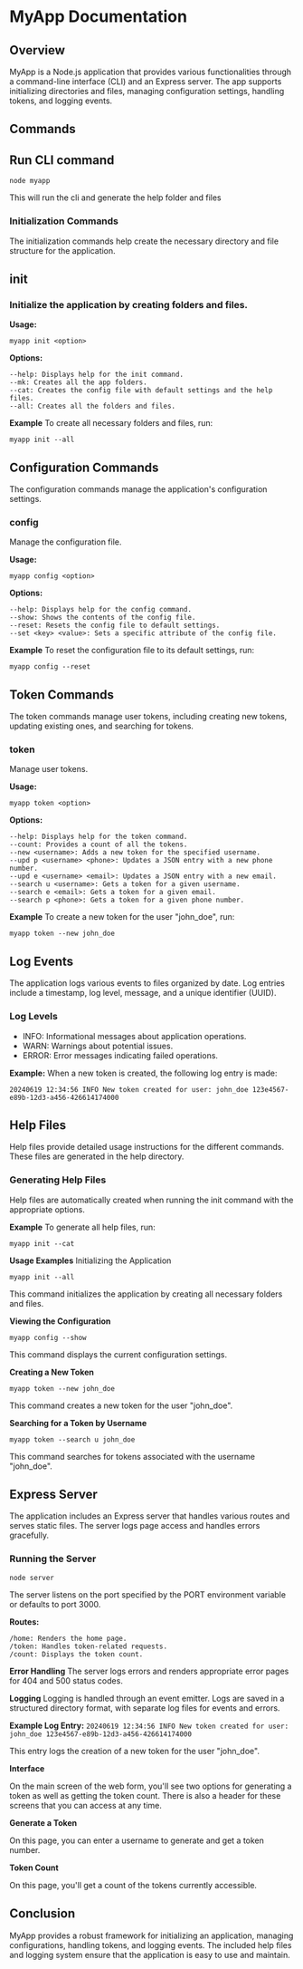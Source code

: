 # MyApp Documentation

## Overview

MyApp is a Node.js application that provides various functionalities through a command-line interface (CLI) and an Express server. The app supports initializing directories and files, managing configuration settings, handling tokens, and logging events.

## Commands

## Run CLI command

`node myapp`

This will run the cli and generate the help folder and files

### Initialization Commands

The initialization commands help create the necessary directory and file structure for the application.

## init

### Initialize the application by creating folders and files.

**Usage:**

`myapp init <option>`

**Options:**

```
--help: Displays help for the init command.
--mk: Creates all the app folders.
--cat: Creates the config file with default settings and the help files.
--all: Creates all the folders and files.
```

**Example**
To create all necessary folders and files, run:

`myapp init --all`

## Configuration Commands

The configuration commands manage the application's configuration settings.

### config

Manage the configuration file.

**Usage:**

`myapp config <option>`

**Options:**

```
--help: Displays help for the config command.
--show: Shows the contents of the config file.
--reset: Resets the config file to default settings.
--set <key> <value>: Sets a specific attribute of the config file.
```

**Example**
To reset the configuration file to its default settings, run:

`myapp config --reset`

## Token Commands

The token commands manage user tokens, including creating new tokens, updating existing ones, and searching for tokens.

### token

Manage user tokens.

**Usage:**

`myapp token <option>`

**Options:**

```
--help: Displays help for the token command.
--count: Provides a count of all the tokens.
--new <username>: Adds a new token for the specified username.
--upd p <username> <phone>: Updates a JSON entry with a new phone number.
--upd e <username> <email>: Updates a JSON entry with a new email.
--search u <username>: Gets a token for a given username.
--search e <email>: Gets a token for a given email.
--search p <phone>: Gets a token for a given phone number.
```

**Example**
To create a new token for the user "john_doe", run:

`myapp token --new john_doe`

## Log Events

The application logs various events to files organized by date. Log entries include a timestamp, log level, message, and a unique identifier (UUID).

### Log Levels

- INFO: Informational messages about application operations.
- WARN: Warnings about potential issues.
- ERROR: Error messages indicating failed operations.

**Example:**
When a new token is created, the following log entry is made:

`20240619 12:34:56 INFO New token created for user: john_doe 123e4567-e89b-12d3-a456-426614174000`

## Help Files

Help files provide detailed usage instructions for the different commands. These files are generated in the help directory.

### Generating Help Files

Help files are automatically created when running the init command with the appropriate options.

**Example**
To generate all help files, run:

`myapp init --cat`

**Usage Examples**
Initializing the Application

`myapp init --all`

This command initializes the application by creating all necessary folders and files.

**Viewing the Configuration**

`myapp config --show`

This command displays the current configuration settings.

**Creating a New Token**

`myapp token --new john_doe`

This command creates a new token for the user "john_doe".

**Searching for a Token by Username**

`myapp token --search u john_doe`

This command searches for tokens associated with the username "john_doe".

## Express Server

The application includes an Express server that handles various routes and serves static files. The server logs page access and handles errors gracefully.

### Running the Server

`node server`

The server listens on the port specified by the PORT environment variable or defaults to port 3000.

**Routes:**

```
/home: Renders the home page.
/token: Handles token-related requests.
/count: Displays the token count.
```

**Error Handling**
The server logs errors and renders appropriate error pages for 404 and 500 status codes.

**Logging**
Logging is handled through an event emitter. Logs are saved in a structured directory format, with separate log files for events and errors.

**Example Log Entry:**
`20240619 12:34:56 INFO New token created for user: john_doe 123e4567-e89b-12d3-a456-426614174000`

This entry logs the creation of a new token for the user "john_doe".

**Interface**

On the main screen of the web form, you'll see two options for generating a token as well as getting the token count. There is also a header for these screens that you can access at any time.

**Generate a Token**

On this page, you can enter a username to generate and get a token number.

**Token Count**

On this page, you'll get a count of the tokens currently accessible.

## Conclusion

MyApp provides a robust framework for initializing an application, managing configurations, handling tokens, and logging events. The included help files and logging system ensure that the application is easy to use and maintain.
